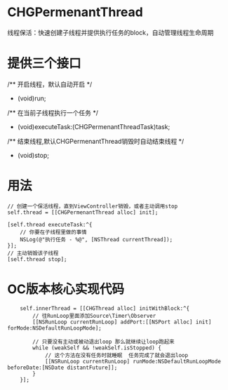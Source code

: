 # CHGPermenantThread
线程保活：快速创建子线程并提供执行任务的block，自动管理线程生命周期

# 提供三个接口
/**
 开启线程，默认自动开启
 */
- (void)run;

/**
 在当前子线程执行一个任务
 */
- (void)executeTask:(CHGPermenantThreadTask)task;

/**
 结束线程,默认CHGPermenantThread销毁时自动结束线程
 */
- (void)stop;


# 用法

    // 创建一个保活线程，直到ViewController销毁，或者主动调用stop
    self.thread = [[CHGPermenantThread alloc] init];

    [self.thread executeTask:^{
        // 你要在子线程里做的事情
        NSLog(@"执行任务 - %@", [NSThread currentThread]);
    }];
    // 主动销毁该子线程
    [self.thread stop];


# OC版本核心实现代码 
 
        
        self.innerThread = [[CHGThread alloc] initWithBlock:^{
            // 往RunLoop里面添加Source\Timer\Observer
            [[NSRunLoop currentRunLoop] addPort:[[NSPort alloc] init] forMode:NSDefaultRunLoopMode];
            
            // 只要没有主动或被动退出loop 那么就继续让loop跑起来
            while (weakSelf && !weakSelf.isStopped) {
                // 这个方法在没有任务时就睡眠  任务完成了就会退出loop
                [[NSRunLoop currentRunLoop] runMode:NSDefaultRunLoopMode beforeDate:[NSDate distantFuture]];
            }
        }];
